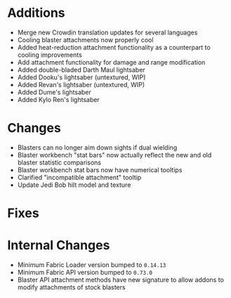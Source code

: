 # Additions

* Merge new Crowdin translation updates for several languages
* Cooling blaster attachments now properly cool
* Added heat-reduction attachment functionality as a counterpart to cooling improvements
* Add attachment functionality for damage and range modification
* Added double-bladed Darth Maul lightsaber
* Added Dooku's lightsaber (untextured, WIP)
* Added Revan's lightsaber (untextured, WIP)
* Added Dume's lightsaber
* Added Kylo Ren's lightsaber

# Changes

* Blasters can no longer aim down sights if dual wielding
* Blaster workbench "stat bars" now actually reflect the new and old blaster statistic comparisons
* Blaster workbench stat bars now have numerical tooltips
* Clarified "incompatible attachment" tooltip
* Update Jedi Bob hilt model and texture

# Fixes

# Internal Changes

* Minimum Fabric Loader version bumped to `0.14.13`
* Minimum Fabric API version bumped to `0.73.0`
* Blaster API attachment methods have new signature to allow addons to modify attachments of stock blasters